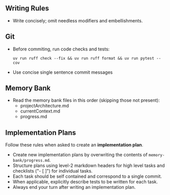 ## Writing Rules

- Write concisely; omit needless modifiers and embellishments.

## Git

- Before commiting, run code checks and tests:
    ```
    uv run ruff check --fix && uv run ruff format && uv run pytest --cov
    ```
- Use concise single sentence commit messages

## Memory Bank

- Read the memory bank files in this order (skipping those not present):
  - projectArchitecture.md
  - currentContext.md
  - progress.md

## Implementation Plans

Follow these rules when asked to create an **implementation plan**.

- Create new implementation plans by overwriting the contents of `memory-bank/progress.md`.
- Structure plans using level-2 markdown headers for high level tasks and checklists ("- [ ]") for individual tasks.
- Each task should be self contained and correspond to a single commit.
- When applicable, explicitly describe tests to be written for each task.
- Always end your turn after writing an implementation plan.
